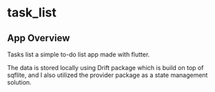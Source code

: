 # task_list

## App Overview

Tasks list a simple to-do list app made with flutter.

The data is stored locally using Drift package which is build on top of sqflite, and I also utilized the provider package as a state management solution.

